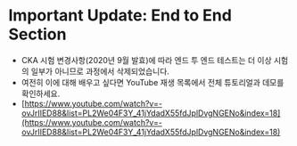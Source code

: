 # Important Update: End to End Section

* CKA 시험 변경사항(2020년 9월 발효)에 따라 엔드 투 엔드 테스트는 더 이상 시험의 일부가 아니므로 과정에서 삭제되었습니다.
* 여전히 이에 대해 배우고 싶다면 YouTube 재생 목록에서 전체 튜토리얼과 데모를 확인하세요.
* [https://www.youtube.com/watch?v=-ovJrIIED88&list=PL2We04F3Y_41jYdadX55fdJplDvgNGENo&index=18](https://www.youtube.com/watch?v=-ovJrIIED88&list=PL2We04F3Y_41jYdadX55fdJplDvgNGENo&index=18)
